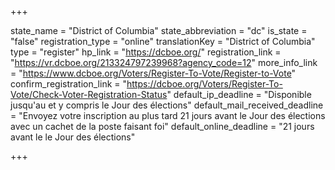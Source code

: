 +++

state_name = "District of Columbia"
state_abbreviation = "dc"
is_state = "false"
registration_type = "online"
translationKey = "District of Columbia"
type = "register"
hp_link = "https://dcboe.org/"
registration_link = "https://vr.dcboe.org/213324797239968?agency_code=12"
more_info_link = "https://www.dcboe.org/Voters/Register-To-Vote/Register-to-Vote"
confirm_registration_link = "https://dcboe.org/Voters/Register-To-Vote/Check-Voter-Registration-Status"
default_ip_deadline = "Disponible jusqu'au et y compris le Jour des élections"
default_mail_received_deadline = "Envoyez votre inscription au plus tard 21 jours avant le Jour des élections avec un cachet de la poste faisant foi"
default_online_deadline = "21 jours avant le le Jour des élections"

+++